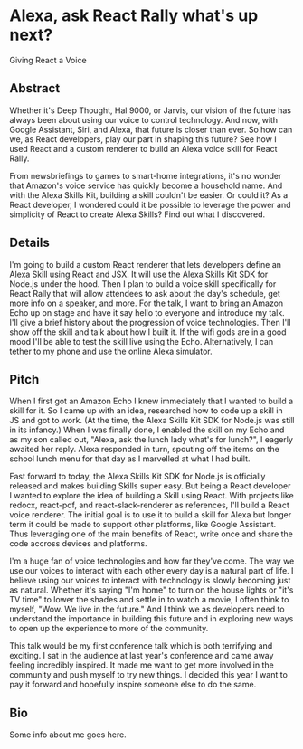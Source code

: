 # Alexa, ask React Rally what's up next?
Giving React a Voice

## Abstract
Whether it's Deep Thought, Hal 9000, or Jarvis, our vision of the future has always been about using our voice to control technology. And now, with Google Assistant, Siri, and Alexa, that future is closer than ever. So how can we, as React developers, play our part in shaping this future? See how I used React and a custom renderer to build an Alexa voice skill for React Rally.

From newsbriefings to games to smart-home integrations, it's no wonder that Amazon's voice service has quickly become a household name. And with the Alexa Skills Kit, building a skill couldn't be easier. Or could it? As a React developer, I wondered could it be possible to leverage the power and simplicity of React to create Alexa Skills? Find out what I discovered.

## Details
I'm going to build a custom React renderer that lets developers define an Alexa Skill using React and JSX. It will use the Alexa Skills Kit SDK for Node.js under the hood. Then I plan to build a voice skill specifically for React Rally that will allow attendees to ask about the day's schedule, get more info on a speaker, and more. For the talk, I want to bring an Amazon Echo up on stage and have it say hello to everyone and introduce my talk. I'll give a brief history about the progression of voice technologies. Then I'll show off the skill and talk about how I built it. If the wifi gods are in a good mood I'll be able to test the skill live using the Echo. Alternatively, I can tether to my phone and use the online Alexa simulator.

## Pitch
When I first got an Amazon Echo I knew immediately that I wanted to build a skill for it. So I came up with an idea, researched how to code up a skill in JS and got to work. (At the time, the Alexa Skills Kit SDK for Node.js was still in its infancy.) When I was finally done, I enabled the skill on my Echo and as my son called out, "Alexa, ask the lunch lady what's for lunch?", I eagerly awaited her reply. Alexa responded in turn, spouting off the items on the school lunch menu for that day as I marvelled at what I had built.

Fast forward to today, the Alexa Skills Kit SDK for Node.js is officially released and makes building Skills super easy. But being a React developer I wanted to explore the idea of building a Skill using React. With projects like redocx, react-pdf, and react-slack-renderer as references, I'll build a React voice renderer. The initial goal is to use it to build a skill for Alexa but longer term it could be made to support other platforms, like Google Assistant. Thus leveraging one of the main benefits of React, write once and share the code accross devices and platforms.

I'm a huge fan of voice technologies and how far they've come. The way we use our voices to interact with each other every day is a natural part of life. I believe using our voices to interact with technology is slowly becoming just as natural. Whether it's saying "I'm home" to turn on the house lights or "it's TV time" to lower the shades and settle in to watch a movie, I often think to myself, "Wow. We live in the future." And I think we as developers need to understand the importance in building this future and in exploring new ways to open up the experience to more of the community.

This talk would be my first conference talk which is both terrifying and exciting. I sat in the audience at last year's conference and came away feeling incredibly inspired. It made me want to get more involved in the community and push myself to try new things. I decided this year I want to pay it forward and hopefully inspire someone else to do the same.

## Bio
Some info about me goes here.
